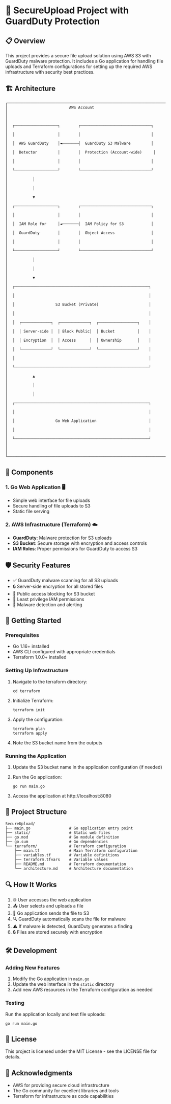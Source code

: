 # 🚀 SecureUpload Project with GuardDuty Protection

## 📋 Overview

This project provides a secure file upload solution using AWS S3 with GuardDuty malware protection. It includes a Go application for handling file uploads and Terraform configurations for setting up the required AWS infrastructure with security best practices.

## 🏗️ Architecture

```
┌─────────────────────────────────────────────────────────────────────┐
│                           AWS Account                               │
│                                                                     │
│  ┌───────────────────┐        ┌───────────────────────────────┐     │
│  │                   │        │                               │     │
│  │  AWS GuardDuty    │◄───────┤  GuardDuty S3 Malware         │     │
│  │  Detector         │        │  Protection (Account-wide)     │     │
│  │                   │        │                               │     │
│  └───────────────────┘        └───────────────────────────────┘     │
│           │                                                         │
│           │                                                         │
│           ▼                                                         │
│  ┌───────────────────┐        ┌───────────────────────────────┐     │
│  │                   │        │                               │     │
│  │  IAM Role for     │◄───────┤  IAM Policy for S3            │     │
│  │  GuardDuty        │        │  Object Access                │     │
│  │                   │        │                               │     │
│  └───────────────────┘        └───────────────────────────────┘     │
│           │                                                         │
│           │                                                         │
│           ▼                                                         │
│  ┌───────────────────────────────────────────────────────────┐      │
│  │                                                           │      │
│  │                  S3 Bucket (Private)                      │      │
│  │                                                           │      │
│  │  ┌─────────────┐  ┌─────────────┐  ┌─────────────────┐    │      │
│  │  │ Server-side │  │ Block Public│  │ Bucket          │    │      │
│  │  │ Encryption  │  │ Access      │  │ Ownership       │    │      │
│  │  └─────────────┘  └─────────────┘  └─────────────────┘    │      │
│  │                                                           │      │
│  └───────────────────────────────────────────────────────────┘      │
│           ▲                                                         │
│           │                                                         │
│           │                                                         │
│  ┌───────────────────────────────────────────────────────────┐      │
│  │                                                           │      │
│  │                  Go Web Application                       │      │
│  │                                                           │      │
│  └───────────────────────────────────────────────────────────┘      │
│                                                                     │
└─────────────────────────────────────────────────────────────────────┘
```

## 🔧 Components

### 1. Go Web Application 🖥️
- Simple web interface for file uploads
- Secure handling of file uploads to S3
- Static file serving

### 2. AWS Infrastructure (Terraform) ☁️
- **GuardDuty**: Malware protection for S3 uploads
- **S3 Bucket**: Secure storage with encryption and access controls
- **IAM Roles**: Proper permissions for GuardDuty to access S3

## 🛡️ Security Features

- ✅ GuardDuty malware scanning for all S3 uploads
- 🔒 Server-side encryption for all stored files
- 🚫 Public access blocking for S3 bucket
- 🔐 Least privilege IAM permissions
- 🛑 Malware detection and alerting

## 🚀 Getting Started

### Prerequisites

- Go 1.16+ installed
- AWS CLI configured with appropriate credentials
- Terraform 1.0.0+ installed

### Setting Up Infrastructure

1. Navigate to the terraform directory:
   ```
   cd terraform
   ```

2. Initialize Terraform:
   ```
   terraform init
   ```

3. Apply the configuration:
   ```
   terraform plan
   terraform apply
   ```

4. Note the S3 bucket name from the outputs

### Running the Application

1. Update the S3 bucket name in the application configuration (if needed)

2. Run the Go application:
   ```
   go run main.go
   ```

3. Access the application at http://localhost:8080

## 📁 Project Structure

```
SecureUpload/
├── main.go                 # Go application entry point
├── static/                 # Static web files
├── go.mod                  # Go module definition
├── go.sum                  # Go dependencies
└── terraform/              # Terraform configuration
    ├── main.tf             # Main Terraform configuration
    ├── variables.tf        # Variable definitions
    ├── terraform.tfvars    # Variable values
    ├── README.md           # Terraform documentation
    └── architecture.md     # Architecture documentation
```

## 🔍 How It Works

1. 🌐 User accesses the web application
2. 📤 User selects and uploads a file
3. 🚀 Go application sends the file to S3
4. 🔍 GuardDuty automatically scans the file for malware
5. ⚠️ If malware is detected, GuardDuty generates a finding
6. 🔒 Files are stored securely with encryption

## 🛠️ Development

### Adding New Features

1. Modify the Go application in `main.go`
2. Update the web interface in the `static` directory
3. Add new AWS resources in the Terraform configuration as needed

### Testing

Run the application locally and test file uploads:
```
go run main.go
```

## 📝 License

This project is licensed under the MIT License - see the LICENSE file for details.

## 🙏 Acknowledgments

- AWS for providing secure cloud infrastructure
- The Go community for excellent libraries and tools
- Terraform for infrastructure as code capabilities
